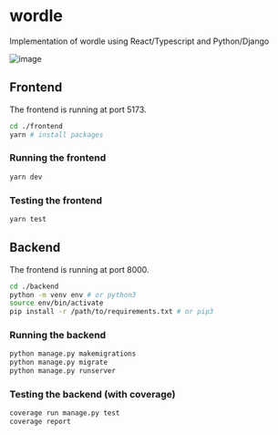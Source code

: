 # wordle
Implementation of wordle using React/Typescript and Python/Django

![image](https://github.com/user-attachments/assets/a750a33f-2269-4e7b-b674-98a2ce370c2f)


## Frontend

The frontend is running at port 5173.

```bash
cd ./frontend
yarn # install packages
```

### Running the frontend
```bash
yarn dev
```

### Testing the frontend
```bash
yarn test
```

## Backend

The frontend is running at port 8000.

```bash
cd ./backend
python -m venv env # or python3
source env/bin/activate
pip install -r /path/to/requirements.txt # or pip3
```

### Running the backend
```bash
python manage.py makemigrations
python manage.py migrate
python manage.py runserver
```

### Testing the backend (with coverage)
```bash
coverage run manage.py test
coverage report
```
